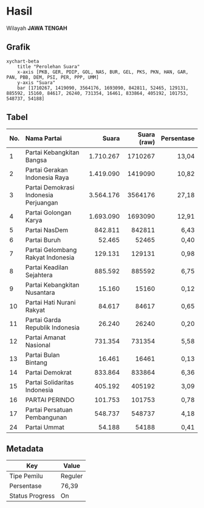 # Hasil

Wilayah **JAWA TENGAH**

## Grafik

```mermaid
xychart-beta
    title "Perolehan Suara"
    x-axis [PKB, GER, PDIP, GOL, NAS, BUR, GEL, PKS, PKN, HAN, GAR, PAN, PBB, DEM, PSI, PER, PPP, UMM]
    y-axis "Suara"
    bar [1710267, 1419090, 3564176, 1693090, 842811, 52465, 129131, 885592, 15160, 84617, 26240, 731354, 16461, 833864, 405192, 101753, 548737, 54188]
```

## Tabel

| No. | Nama Partai                           | Suara     | Suara (raw) | Persentase |
|:--- |:------------------------------------- | ---------:| -----------:| ----------:|
| 1   | Partai Kebangkitan Bangsa             | 1.710.267 | 1710267     | 13,04      |
| 2   | Partai Gerakan Indonesia Raya         | 1.419.090 | 1419090     | 10,82      |
| 3   | Partai Demokrasi Indonesia Perjuangan | 3.564.176 | 3564176     | 27,18      |
| 4   | Partai Golongan Karya                 | 1.693.090 | 1693090     | 12,91      |
| 5   | Partai NasDem                         | 842.811   | 842811      | 6,43       |
| 6   | Partai Buruh                          | 52.465    | 52465       | 0,40       |
| 7   | Partai Gelombang Rakyat Indonesia     | 129.131   | 129131      | 0,98       |
| 8   | Partai Keadilan Sejahtera             | 885.592   | 885592      | 6,75       |
| 9   | Partai Kebangkitan Nusantara          | 15.160    | 15160       | 0,12       |
| 10  | Partai Hati Nurani Rakyat             | 84.617    | 84617       | 0,65       |
| 11  | Partai Garda Republik Indonesia       | 26.240    | 26240       | 0,20       |
| 12  | Partai Amanat Nasional                | 731.354   | 731354      | 5,58       |
| 13  | Partai Bulan Bintang                  | 16.461    | 16461       | 0,13       |
| 14  | Partai Demokrat                       | 833.864   | 833864      | 6,36       |
| 15  | Partai Solidaritas Indonesia          | 405.192   | 405192      | 3,09       |
| 16  | PARTAI PERINDO                        | 101.753   | 101753      | 0,78       |
| 17  | Partai Persatuan Pembangunan          | 548.737   | 548737      | 4,18       |
| 24  | Partai Ummat                          | 54.188    | 54188       | 0,41       |


## Metadata

| Key             | Value   |
| --------------- | ------- |
| Tipe Pemilu     | Reguler |
| Persentase      | 76,39   |
| Status Progress | On      |




